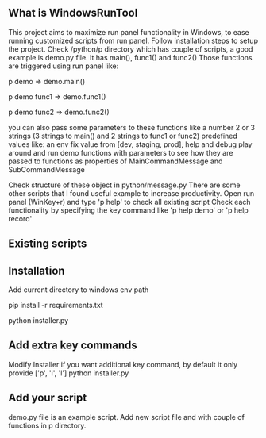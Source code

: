 ## What is WindowsRunTool
This project aims to maximize run panel functionality in Windows, to ease running customized scripts from run panel.
Follow installation steps to setup the project.
Check /python/p directory which has couple of scripts, a good example is demo.py file.
It has main(), func1() and func2()
Those functions are triggered using run panel like:

p demo => demo.main()

p demo func1 => demo.func1()

p demo func2 => demo.func2()

you can also pass some parameters to these functions like 
a number
2 or 3 strings (3 strings to main() and 2 strings to func1 or func2)
predefined values like:
an env fix value from [dev, staging, prod], help and debug
play around and run demo functions with parameters to see how they are passed to functions as properties of MainCommandMessage and SubCommandMessage

Check structure of these object in python/message.py
There are some other scripts that I found useful example to increase productivity.
Open run panel (WinKey+r) and type 'p help' to check all existing script
Check each functionality by specifying the key command like 'p help demo' or 'p help record'

## Existing scripts

## Installation
Add current directory to windows env path

pip install -r requirements.txt 

python installer.py

## Add extra key commands
Modify Installer if you want additional key command, by default it only provide ['p', 'i', 'l']
python installer.py


## Add your script
demo.py file is an example script. Add new script file and with couple of functions in p directory.

